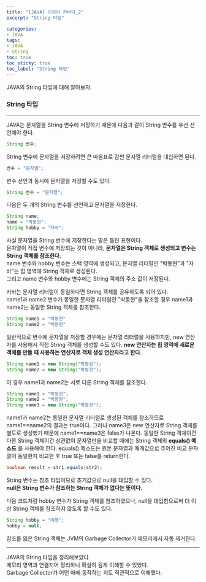 ```yaml
---
title: "[JAVA] 이것이 자바다_2"
excerpt: "String 타입"

categories:
- JAVA
tags:
- JAVA
- String
toc: true
toc_sticky: true
toc_label: "String 타입"
---
```


JAVA의 String 타입에 대해 알아보자.


### String 타입
- - -

JAVA는 문자열을 String 변수에 저장하기 때문에 다음과 같이 String 변수를 우선 선언해야 한다.  
``` java
String 변수;
```

  String 변수에 문자열을 저장하려면 큰 따옴표로 감싼 문자열 리터럴을 대입하면 된다.  
  
``` java
변수 = "문자열";
```
   변수 선언과 동시에 문자열을 저장할 수도 있다.  
 ``` java
String 변수 = "문자열"; 
```
  다음은 두 개의 String 변수를 선언하고 문자열을 저장한다.  
``` java
String name;
name = "박동현";
String hobby = "자바";
```
  

사실 문자열을 String 변수에 저장한다는 말은 틀린 표현이다.  
문자열이 직접 변수에 저장되는 것이 아니라, **문자열은 String 객체로 생성되고 변수는 String 객체를 참조한다.**  
name 변수와 hobby 변수는 스택 영역에 생성되고, 문자열 리터럴인 "박동현"과 "자바"는 힙 영역에 String 객체로 생성된다.  
그리고 name 변수와 hobby 변수에는 String 객체의 주소 값이 저장된다.
  
자바는 문자열 리터럴이 동일하다면 String 객체를 공유하도록 되어 있다.  
name1과 name2 변수가 동일한 문자열 리터럴인 "박동현"을 참조할 경우 name1과 name2는 동일한 String 객체를 참조한다.

``` java 
String name1 = "박동현"
String name2 = "박동현"
```
  일반적으로 변수에 문자열을 저장할 경우에는 문자열 리터럴을 사용하지만, new 연산자를 사용해서 직접 String 객체를 생성할 수도 있다.
  **new 연산자는 힙 영역에 새로운 객체를 만들 때 사용하는 연산자로 객체 생성 연산자라고 한다.**  

``` java 
String name1 = new String("박동현");
String name2 = new String("박동현");
```
  이 경우 name1과 name2는 서로 다른 String 객체를 참조한다.
  
``` java
String name1 = "박동현";
String name2 = "박동현";
String name3 = new String("박동현");
```
  name1과 name2는 동일한 문자열 리터럴로 생성된 객체를 참조하므로 name1==name2의 결과는 true이다.
  그러나 name3은 new 연산자로 String 객체를 별도로 생성했기 때문에 name1==name3은 false가 나온다.
  동일한 String 객체이건 다른 String 객체이건 상관없이 문자열만을 비교할 때에는 String 객체의 **equals() 메소드** 를 사용해야 한다.
  equals() 메소드는 원본 문자열과 매개값으로 주어진 비교 문자열이 동일한지 비교한 후 true 또는 false를 return한다.  
``` java 
boolean result = str1.equals(str2);
```
  
String 변수는 참조 타입이므로 초기값으로 null을 대입할 수 있다.  
**null은 String 변수가 참조하는 String 객체가 없다는 뜻이다.**
  
다음 코드처럼 hobby 변수가 String 객체를 참조하였으나, null을 대입함으로써 더 이상 String 객체를 참조하지 않도록 할 수도 있다.  
``` java 
String hobby = "여행";
hobby = null;
```
  
참조를 잃은 String 객체는 JVM의 Garbage Collector가 메모리에서 자동 제거한다.  
- - -

JAVA의 String 타입을 정리해보았다.  
메모리 영역과 연결지어 정리하니 확실히 깊게 이해할 수 있었다.  
Garbage Collector가 어떤 때에 동작하는 지도 직관적으로 이해했다.  

